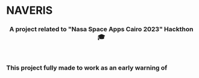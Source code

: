 # NAVERIS

<h3 align="center">A project related to "Nasa Space Apps Cairo 2023" Hackthon 🎓</h3>
&emsp;<h3>This project fully made to work as an early warning of</h3>

